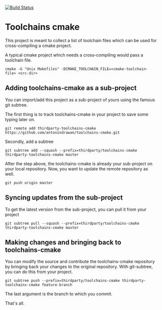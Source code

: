 [![Build Status](https://travis-ci.org/antonindrawan/toolchains-cmake.svg?branch=master)](https://travis-ci.org/antonindrawan/toolchains-cmake)

Toolchains cmake
===============
This project is meant to collect a list of toolchain files which can be used for cross-compiling a cmake project.

A typical cmake project which needs a cross-compiling would pass a toolchain file.

    cmake -G "Unix Makefiles" -DCMAKE_TOOLCHAIN_FILE=<cmake-toolchain-file> <src-dir>

## Adding toolchains-cmake as a sub-project ##
You can import/add this project as a sub-project of yours using the famous git subtree.

The first thing is to track toolchains-cmake in your project to save some typing later on.

    git remote add thirdparty-toolchains-cmake https://github.com/antonindrawan/toolchains-cmake.git

Secondly, add a subtree

    git subtree add --squash --prefix=thirdparty/toolchains-cmake thirdparty-toolchains-cmake master

After the step above, the toolchains-cmake is already your sub-project on your local repository. Now, you want to update the remote repository as well.

    git push origin master

## Syncing updates from the sub-project ##
To get the latest version from the sub-project, you can pull it from your project

    git subtree pull --squash --prefix=thirdparty/toolchains-cmake thirdparty-toolchains-cmake master

## Making changes and bringing back to toolchains-cmake ##
You can modify the source and contribute the toolchains-cmake repository by bringing back your changes to the original repository.
With git-subtree, you can do this from your project.

    git subtree push --prefix=thirdparty/toolchains-cmake thirdparty-toolchains-cmake feature-branch
The last argument is the branch to which you commit.

That's all.
